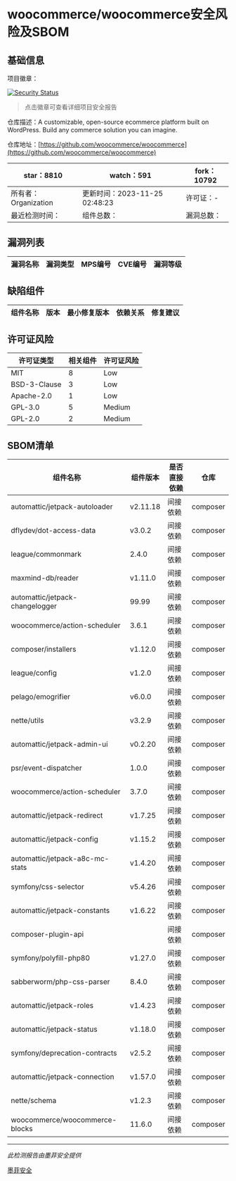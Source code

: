 # woocommerce/woocommerce安全风险及SBOM

## 基础信息

项目徽章：

[![Security Status](https://www.murphysec.com/platform3/v31/badge/1728124859340775424.svg)](https://www.murphysec.com/console/report/1694416112174133248/1728124859340775424)

> 点击徽章可查看详细项目安全报告

仓库描述：A customizable, open-source ecommerce platform built on WordPress. Build any commerce solution you can imagine.

仓库地址：[https://github.com/woocommerce/woocommerce](https://github.com/woocommerce/woocommerce)

| star：8810 | watch：591 | fork：10792 |
| ----------- | -------------- | ------------ |
| 所有者：Organization | 更新时间：2023-11-25 02:48:23 | 许可证：- |
| 最近检测时间： | 组件总数： | 漏洞总数： |




## 漏洞列表

| 漏洞名称 | 漏洞类型 | MPS编号 | CVE编号 | 漏洞等级 |
| ------- | ------ | ------- | ------ | ----- |





## 缺陷组件

| 组件名称 | 版本 | 最小修复版本 | 依赖关系 | 修复建议 |
| -------- | ---- | ------------ | -------- | -------- |





## 许可证风险

| 许可证类型 | 相关组件 | 许可证风险 |
| ---------- | -------- | ---------- |
|MIT|8|Low|
|BSD-3-Clause|3|Low|
|Apache-2.0|1|Low|
|GPL-3.0|5|Medium|
|GPL-2.0|2|Medium|




## SBOM清单

| 组件名称 | 组件版本 | 是否直接依赖 | 仓库 |
| -------- | -------- | ------------ | ---- |
|automattic/jetpack-autoloader|v2.11.18|间接依赖|composer|
|dflydev/dot-access-data|v3.0.2|间接依赖|composer|
|league/commonmark|2.4.0|间接依赖|composer|
|maxmind-db/reader|v1.11.0|间接依赖|composer|
|automattic/jetpack-changelogger|99.99|间接依赖|composer|
|woocommerce/action-scheduler|3.6.1|间接依赖|composer|
|composer/installers|v1.12.0|间接依赖|composer|
|league/config|v1.2.0|间接依赖|composer|
|pelago/emogrifier|v6.0.0|间接依赖|composer|
|nette/utils|v3.2.9|间接依赖|composer|
|automattic/jetpack-admin-ui|v0.2.20|间接依赖|composer|
|psr/event-dispatcher|1.0.0|间接依赖|composer|
|woocommerce/action-scheduler|3.7.0|间接依赖|composer|
|automattic/jetpack-redirect|v1.7.25|间接依赖|composer|
|automattic/jetpack-config|v1.15.2|间接依赖|composer|
|automattic/jetpack-a8c-mc-stats|v1.4.20|间接依赖|composer|
|symfony/css-selector|v5.4.26|间接依赖|composer|
|automattic/jetpack-constants|v1.6.22|间接依赖|composer|
|composer-plugin-api||间接依赖|composer|
|symfony/polyfill-php80|v1.27.0|间接依赖|composer|
|sabberworm/php-css-parser|8.4.0|间接依赖|composer|
|automattic/jetpack-roles|v1.4.23|间接依赖|composer|
|automattic/jetpack-status|v1.18.0|间接依赖|composer|
|symfony/deprecation-contracts|v2.5.2|间接依赖|composer|
|automattic/jetpack-connection|v1.57.0|间接依赖|composer|
|nette/schema|v1.2.3|间接依赖|composer|
|woocommerce/woocommerce-blocks|11.6.0|间接依赖|composer|


------

*此检测报告由墨菲安全提供*

[墨菲安全](www.murphysec.com)